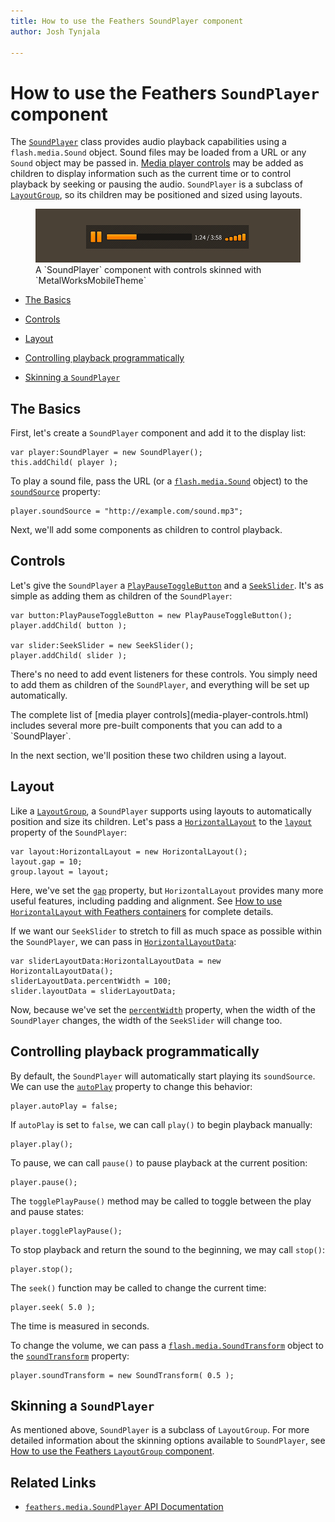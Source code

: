 ```yaml
---
title: How to use the Feathers SoundPlayer component  
author: Josh Tynjala

---
```

# How to use the Feathers `SoundPlayer` component

The [`SoundPlayer`](../api-reference/feathers/media/SoundPlayer.html) class provides audio playback capabilities using a `flash.media.Sound` object. Sound files may be loaded from a URL or any `Sound` object may be passed in. [Media player controls](media-player-controls.html) may be added as children to display information such as the current time or to control playback by seeking or pausing the audio. `SoundPlayer` is a subclass of [`LayoutGroup`](layout-group.html), so its children may be positioned and sized using layouts.

<figure>
<img src="images/sound-player.png" srcset="images/sound-player@2x.png 2x" alt="Screenshot of a Feathers SoundPlayer component" />
<figcaption>A `SoundPlayer` component with controls skinned with `MetalWorksMobileTheme`</figcaption>
</figure>

-   [The Basics](#the-basics)

-   [Controls](#controls)

-   [Layout](#layout)

-   [Controlling playback programmatically](#controlling-playback-programatically)

-   [Skinning a `SoundPlayer`](#skinning-a-soundplayer)

## The Basics

First, let's create a `SoundPlayer` component and add it to the display list:

``` code
var player:SoundPlayer = new SoundPlayer();
this.addChild( player );
```

To play a sound file, pass the URL (or a [`flash.media.Sound`](http://help.adobe.com/en_US/FlashPlatform/reference/actionscript/3/flash/media/Sound.html) object) to the [`soundSource`](../api-reference/feathers/media/SoundPlayer.html#soundSource) property:

``` code
player.soundSource = "http://example.com/sound.mp3";
```

Next, we'll add some components as children to control playback.

## Controls

Let's give the `SoundPlayer` a [`PlayPauseToggleButton`](../api-reference/feathers/media/PlayPauseToggleButton.html) and a [`SeekSlider`](../api-reference/feathers/media/SeekSlider.html). It's as simple as adding them as children of the `SoundPlayer`:

``` code
var button:PlayPauseToggleButton = new PlayPauseToggleButton();
player.addChild( button );

var slider:SeekSlider = new SeekSlider();
player.addChild( slider );
```

There's no need to add event listeners for these controls. You simply need to add them as children of the `SoundPlayer`, and everything will be set up automatically.

<aside class="info">The complete list of [media player controls](media-player-controls.html) includes several more pre-built components that you can add to a `SoundPlayer`.</aside>

In the next section, we'll position these two children using a layout.

## Layout

Like a [`LayoutGroup`](layout-group.html), a `SoundPlayer` supports using layouts to automatically position and size its children. Let's pass a [`HorizontalLayout`](../api-reference/feathers/layout/HorizontalLayout.html) to the [`layout`](../api-reference/feathers/controls/LayoutGroup.html#layout) property of the `SoundPlayer`:

``` code
var layout:HorizontalLayout = new HorizontalLayout();
layout.gap = 10;
group.layout = layout;
```

Here, we've set the [`gap`](../api-reference/feathers/layout/HorizontalLayout.html#gap) property, but `HorizontalLayout` provides many more useful features, including padding and alignment. See [How to use `HorizontalLayout` with Feathers containers](horizontal-layout.html) for complete details.

If we want our `SeekSlider` to stretch to fill as much space as possible within the `SoundPlayer`, we can pass in [`HorizontalLayoutData`](../api-reference/feathers/layout/HorizontalLayoutData.html):

``` code
var sliderLayoutData:HorizontalLayoutData = new HorizontalLayoutData();
sliderLayoutData.percentWidth = 100;
slider.layoutData = sliderLayoutData;
```

Now, because we've set the [`percentWidth`](../api-reference/feathers/layout/HorizontalLayoutData.html#percentWidth) property, when the width of the `SoundPlayer` changes, the width of the `SeekSlider` will change too.

## Controlling playback programmatically

By default, the `SoundPlayer` will automatically start playing its `soundSource`. We can use the [`autoPlay`](../api-reference/feathers/media/SoundPlayer.html#autoPlay) property to change this behavior:

``` code
player.autoPlay = false;
```

If `autoPlay` is set to `false`, we can call `play()` to begin playback manually:

``` code
player.play();
```

To pause, we can call `pause()` to pause playback at the current position:

``` code
player.pause();
```

The `togglePlayPause()` method may be called to toggle between the play and pause states:

``` code
player.togglePlayPause();
```

To stop playback and return the sound to the beginning, we may call `stop()`:

``` code
player.stop();
```

The `seek()` function may be called to change the current time:

``` code
player.seek( 5.0 );
```

The time is measured in seconds.

To change the volume, we can pass a [`flash.media.SoundTransform`](http://help.adobe.com/en_US/FlashPlatform/reference/actionscript/3/flash/media/SoundTransform.html) object to the [`soundTransform`](../api-reference/feathers/media/SoundPlayer.html#soundTransform) property:

``` code
player.soundTransform = new SoundTransform( 0.5 );
```

## Skinning a `SoundPlayer`

As mentioned above, `SoundPlayer` is a subclass of `LayoutGroup`. For more detailed information about the skinning options available to `SoundPlayer`, see [How to use the Feathers `LayoutGroup` component](layout-group.html).

## Related Links

-   [`feathers.media.SoundPlayer` API Documentation](../api-reference/feathers/media/SoundPlayer.html)